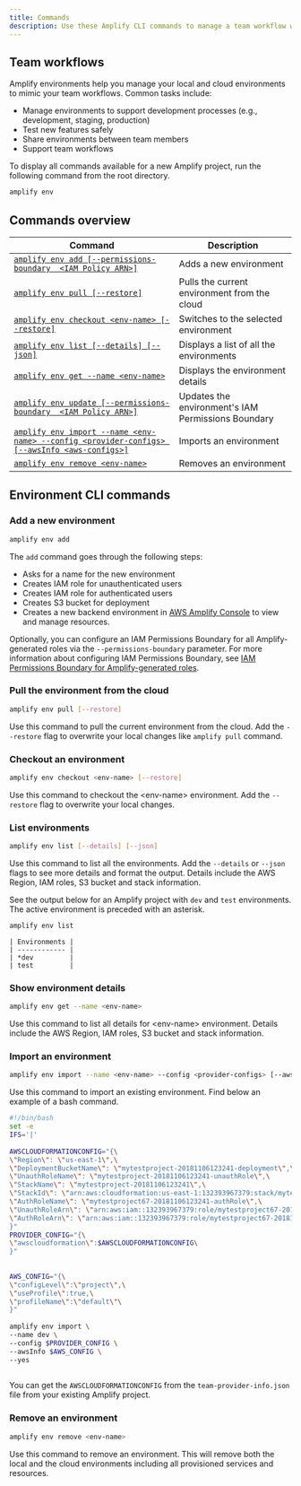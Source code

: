 ```yaml
---
title: Commands
description: Use these Amplify CLI commands to manage a team workflow with multiple environments.
---
```

 
## Team workflows

Amplify environments help you manage your local and cloud environments to mimic your team workflows. Common tasks include:

- Manage environments to support development processes (e.g., development, staging, production)
- Test new features safely
- Share environments between team members
- Support team workflows

To display all commands available for a new Amplify project, run the following command from the root directory.

```bash
amplify env
```

## Commands overview

| Command  | Description  |
|---|---|
| [`amplify env add [--permissions-boundary  <IAM Policy ARN>]`](#add-a-new-environment) | Adds a new environment |
| [`amplify env pull [--restore]`](#pull-the-environment-from-the-cloud) | Pulls the current environment from the cloud |
| [`amplify env checkout <env-name> [--restore]`](#checkout-an-environment) | Switches to the selected environment |
| [`amplify env list [--details] [--json]`](#list-environments) | Displays a list of all the environments |
| [`amplify env get --name <env-name>`](#show-environment-details) | Displays the environment details |
| [`amplify env update [--permissions-boundary  <IAM Policy ARN>]`](~/cli/usage/permissions-boundary.md) | Updates the environment's IAM Permissions Boundary |
| [`amplify env import --name <env-name> --config <provider-configs> [--awsInfo <aws-configs>]`](#import-an-environment) | Imports an environment |
| [`amplify env remove <env-name>`](#remove-an-environment) | Removes an environment |

## Environment CLI commands

### Add a new environment

```bash
amplify env add
```

The `add` command goes through the following steps:

- Asks for a name for the new environment
- Creates IAM role for unauthenticated users
- Creates IAM role for authenticated users
- Creates S3 bucket for deployment
- Creates a new backend environment in [AWS Amplify Console](https://console.aws.amazon.com/amplify) to view and manage resources.

Optionally, you can configure an IAM Permissions Boundary for all Amplify-generated roles via the `--permissions-boundary` parameter. For more information about configuring IAM Permissions Boundary, see [IAM Permissions Boundary for Amplify-generated roles](~/cli/usage/permissions-boundary.md).

### Pull the environment from the cloud

```bash
amplify env pull [--restore]
```

Use this command to pull the current environment from the cloud. Add the `--restore` flag to overwrite your local changes like `amplify pull` command.

### Checkout an environment

```bash
amplify env checkout <env-name> [--restore]
```

Use this command to checkout the \<env-name\> environment. Add the `--restore` flag to overwrite your local changes.

### List environments

```bash
amplify env list [--details] [--json]
```

Use this command to list all the environments. Add the `--details` or `--json` flags to see more details and format the output. Details include the AWS Region, IAM roles, S3 bucket and stack information.

See the output below for an Amplify project with `dev` and `test` environments. The active environment is preceded with an asterisk.

```bash
amplify env list
```

```console
| Environments |
| ------------ |
| *dev         |
| test         |
```

### Show environment details

```bash
amplify env get --name <env-name>
```

Use this command to list all details for \<env-name\> environment. Details include the AWS Region, IAM roles, S3 bucket and stack information.

### Import an environment

```bash
amplify env import --name <env-name> --config <provider-configs> [--awsInfo <aws-configs>]
```

Use this command to import an existing environment. Find below an example of a bash command.

```bash
#!/bin/bash
set -e
IFS='|'
 
AWSCLOUDFORMATIONCONFIG="{\
\"Region\": \"us-east-1\",\
\"DeploymentBucketName\": \"mytestproject-20181106123241-deployment\",\
\"UnauthRoleName\": \"mytestproject-20181106123241-unauthRole\",\
\"StackName\": \"mytestproject-20181106123241\",\
\"StackId\": \"arn:aws:cloudformation:us-east-1:132393967379:stack/mytestproject67-20181106123241/1c03a3e0-e203-11e8-bea9-500c20ff1436\",\
\"AuthRoleName\": \"mytestproject67-20181106123241-authRole\",\
\"UnauthRoleArn\": \"arn:aws:iam::132393967379:role/mytestproject67-20181106123241-unauthRole\",\
\"AuthRoleArn\": \"arn:aws:iam::132393967379:role/mytestproject67-20181106123241-authRole\"\
}"
PROVIDER_CONFIG="{\
\"awscloudformation\":$AWSCLOUDFORMATIONCONFIG\
}"
 
 
AWS_CONFIG="{\
\"configLevel\":\"project\",\
\"useProfile\":true,\
\"profileName\":\"default\"\
}"
 
amplify env import \
--name dev \
--config $PROVIDER_CONFIG \
--awsInfo $AWS_CONFIG \
--yes
 
```

You can get the `AWSCLOUDFORMATIONCONFIG` from the `team-provider-info.json` file from your existing Amplify project.

### Remove an environment

```bash
amplify env remove <env-name>
```

Use this command to remove an environment. This will remove both the local and the cloud environments including all provisioned services and resources.
